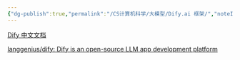 ```yaml
---
{"dg-publish":true,"permalink":"/CS计算机科学/大模型/Dify.ai 框架/","noteIcon":"","created":"2024-06-22T22:30:29.262+08:00","updated":"2024-04-24T00:08:17.000+08:00"}
---
```



[Dify 中文文档](https://docs.dify.ai/v/zh-hans)

[langgenius/dify: Dify is an open-source LLM app development platform](https://github.com/langgenius/dify)